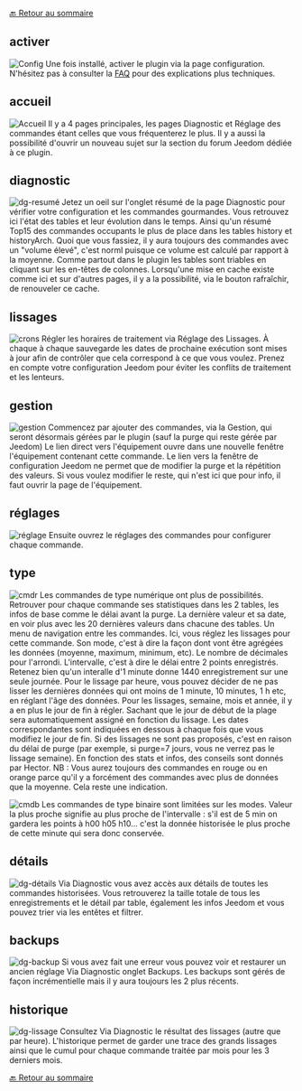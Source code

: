 [🔙 Retour au sommaire](index.md)

## activer
![Config](img/conf.png)
Une fois installé, activer le plugin via la page configuration. N'hésitez pas à consulter la [FAQ](faq.md) pour des explications plus techniques.

## accueil
![Accueil](img/acc.png)
Il y a 4 pages principales, les pages Diagnostic et Réglage des commandes étant celles que vous fréquenterez le plus. Il y a aussi la possibilité d'ouvrir un nouveau sujet sur la section du forum Jeedom dédiée à ce plugin.

## diagnostic
![dg-resumé](img/dg-res.png)
Jetez un oeil sur l'onglet résumé de la page Diagnostic pour vérifier votre configuration et les commandes gourmandes.
Vous retrouvez ici l'état des tables et leur évolution dans le temps. Ainsi qu'un résumé Top15 des commandes occupants le plus de place dans les tables history et historyArch.
Quoi que vous fassiez, il y aura toujours des commandes avec un "volume élevé", c'est norml puisque ce volume est calculé par rapport à la moyenne.
Comme partout dans le plugin les tables sont triables en cliquant sur les en-têtes de colonnes.
Lorsqu'une mise en cache existe comme ici et sur d'autres pages, il y a la possibilité, via le bouton rafraîchir, de renouveler ce cache.

## lissages
![crons](img/crons.png)
Régler les horaires de traitement via Réglage des Lissages.
À chaque à chaque sauvegarde les dates de prochaine exécution sont mises à jour afin de contrôler que cela correspond à ce que vous voulez. Prenez en compte votre configuration Jeedom pour éviter les conflits de traitement et les lenteurs.

## gestion
![gestion](img/gestion.png)
Commencez par ajouter des commandes, via la Gestion, qui seront désormais gérées par le plugin (sauf la purge qui reste gérée par Jeedom)
Le lien direct vers l'équipement ouvre dans une nouvelle fenêtre l'équipement contenant cette commande.
Le lien vers la fenêtre de configuration Jeedom ne permet que de modifier la purge et la répétition des valeurs. Si vous voulez modifier le reste, qui n'est ici que pour info, il faut ouvrir la page de l'équipement.

## réglages
![réglage](img/regl.png)
Ensuite ouvrez le réglages des commandes pour configurer chaque commande.

## type
![cmdr](img/cmdr.png)
Les commandes de type numérique ont plus de possibilités.
Retrouver pour chaque commande ses statistiques dans les 2 tables, les infos de base comme le délai avant la purge. La dernière valeur et sa date, en voir plus avec les 20 dernières valeurs dans chacune des tables. 
Un menu de navigation entre les commandes.
Ici, vous réglez les lissages pour cette commande. Son mode, c'est à dire la façon dont vont être agrégées les données (moyenne, maximum, minimum, etc). Le nombre de décimales pour l'arrondi. L'intervalle, c'est à dire le délai entre 2 points enregistrés. 
Retenez bien qu'un interalle d'1 minute donne 1440 enregistrement sur une seule journée. 
Pour le lissage par heure, vous pouvez décider de ne pas lisser les dernières données qui ont moins de 1 minute, 10 minutes, 1 h etc, en réglant l'âge des données.
Pour les lissages, semaine, mois et année, il y a en plus le jour de fin à régler. Sachant que le jour de début de la plage sera automatiquement assigné en fonction du lissage. Les dates correspondantes sont indiquées en dessous à chaque fois que vous modifiez le jour de fin.
Si des lissages ne sont pas proposés, c'est en raison du délai de purge (par exemple, si purge=7 jours, vous ne verrez pas le lissage semaine).
En fonction des stats et infos, des conseils sont donnés par Hector.
NB : Vous aurez toujours des commandes en rouge ou en orange parce qu'il y a forcément des commandes avec plus de données que la moyenne. Cela reste une indication.

![cmdb](img/cmdb.png)
Les commandes de type binaire sont limitées sur les modes.
Valeur la plus proche signifie au plus proche de l'intervalle : s'il est de 5 min on gardera les points à h00 h05 h10... c'est la donnée historisée le plus proche de cette minute qui sera donc conservée.

## détails
![dg-détails](img/dg-det.png)
Via Diagnostic vous avez accès aux détails de toutes les commandes historisées.
Vous retrouverez la taille totale de tous les enregistrements et le détail par table, également les infos Jeedom et vous pouvez trier via les entêtes et filtrer.

## backups
![dg-backup](img/dg-back.png)
Si vous avez fait une erreur vous pouvez voir et restaurer un ancien réglage Via Diagnostic onglet Backups.
Les backups sont gérés de façon incrémentielle mais il y aura toujours les 2 plus récents.

## historique
![dg-lissage](img/dg-liss.png)
Consultez Via Diagnostic le résultat des lissages (autre que par heure). L'historique permet de garder une trace des grands lissages ainsi que le cumul pour chaque commande traitée par mois pour les 3 derniers mois.

[🔙 Retour au sommaire](index.md)
